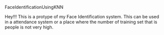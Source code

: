 FaceIdentificationUsingKNN

Hey!!!
This is a protype of my Face Identification system.
This can be used in a attendance system or a place where the number of training set that is people is not very high.
